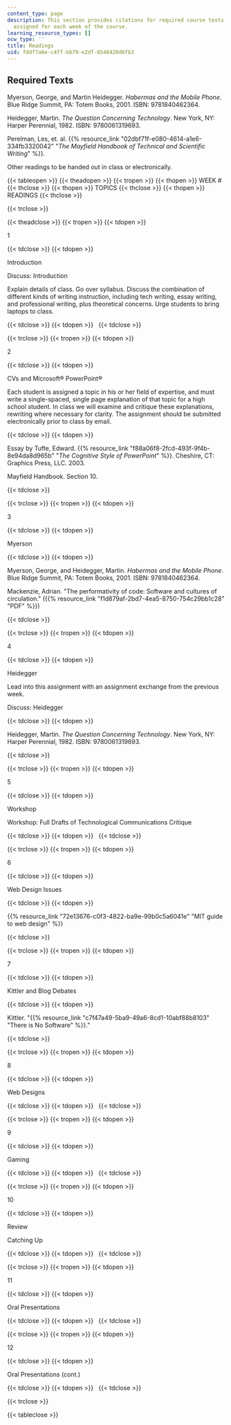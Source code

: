 ```yaml
---
content_type: page
description: This section provides citations for required course texts and the readings
  assigned for each week of the course.
learning_resource_types: []
ocw_type: ''
title: Readings
uid: fddf7a6e-c4ff-bb79-e2df-6548420d6fb3
---
```


Required Texts
--------------

Myerson, George, and Martin Heidegger. _Habermas and the Mobile Phone_. Blue Ridge Summit, PA: Totem Books, 2001. ISBN: 9781840462364.

Heidegger, Martin. _The Question Concerning Technology_. New York, NY: Harper Perennial, 1982. ISBN: 9780061319693.

Perelman, Les, et. al. {{% resource_link "02dbf71f-e080-4614-a1e6-334fb3320042" "_The Mayfield Handbook of Technical and Scientific Writing_" %}}.

Other readings to be handed out in class or electronically.

{{< tableopen >}}
{{< theadopen >}}
{{< tropen >}}
{{< thopen >}}
WEEK #
{{< thclose >}}
{{< thopen >}}
TOPICS
{{< thclose >}}
{{< thopen >}}
READINGS
{{< thclose >}}

{{< trclose >}}

{{< theadclose >}}
{{< tropen >}}
{{< tdopen >}}


1


{{< tdclose >}}
{{< tdopen >}}


Introduction

Discuss: Introduction

Explain details of class. Go over syllabus. Discuss the combination of different kinds of writing instruction, including tech writing, essay writing, and professional writing, plus theoretical concerns. Urge students to bring laptops to class.


{{< tdclose >}}
{{< tdopen >}}
 
{{< tdclose >}}

{{< trclose >}}
{{< tropen >}}
{{< tdopen >}}


2


{{< tdclose >}}
{{< tdopen >}}


CVs and Microsoft® PowerPoint®

Each student is assigned a topic in his or her field of expertise, and must write a single-spaced, single page explanation of that topic for a high school student. In class we will examine and critique these explanations, rewriting where necessary for clarity. The assignment should be submitted electronically prior to class by email.


{{< tdclose >}}
{{< tdopen >}}


Essay by Tufte, Edward. {{% resource_link "f88a06f8-2fcd-493f-9f4b-8e94da8d965b" "_The Cognitive Style of PowerPoint_" %}}. Cheshire, CT: Graphics Press, LLC. 2003.

Mayfield Handbook. Section 10.


{{< tdclose >}}

{{< trclose >}}
{{< tropen >}}
{{< tdopen >}}


3


{{< tdclose >}}
{{< tdopen >}}


Myerson


{{< tdclose >}}
{{< tdopen >}}


Myerson, George, and Heidegger, Martin. _Habermas and the Mobile Phone_. Blue Ridge Summit, PA: Totem Books, 2001. ISBN: 9781840462364.

Mackenzie, Adrian. "The performativity of code: Software and cultures of circulation." ({{% resource_link "f1d879af-2bd7-4ea5-8750-754c29bb1c28" "PDF" %}})


{{< tdclose >}}

{{< trclose >}}
{{< tropen >}}
{{< tdopen >}}


4


{{< tdclose >}}
{{< tdopen >}}


Heidegger

Lead into this assignment with an assignment exchange from the previous week.

Discuss: Heidegger


{{< tdclose >}}
{{< tdopen >}}


Heidegger, Martin. _The Question Concerning Technology_. New York, NY: Harper Perennial, 1982. ISBN: 9780061319693.


{{< tdclose >}}

{{< trclose >}}
{{< tropen >}}
{{< tdopen >}}


5


{{< tdclose >}}
{{< tdopen >}}


Workshop

Workshop: Full Drafts of Technological Communications Critique


{{< tdclose >}}
{{< tdopen >}}
 
{{< tdclose >}}

{{< trclose >}}
{{< tropen >}}
{{< tdopen >}}


6


{{< tdclose >}}
{{< tdopen >}}


Web Design Issues


{{< tdclose >}}
{{< tdopen >}}


{{% resource_link "72e13676-c0f3-4822-ba9e-99b0c5a6041e" "MIT guide to web design" %}}


{{< tdclose >}}

{{< trclose >}}
{{< tropen >}}
{{< tdopen >}}


7


{{< tdclose >}}
{{< tdopen >}}


Kittler and Blog Debates


{{< tdclose >}}
{{< tdopen >}}


Kittler. "{{% resource_link "c7f47a49-5ba9-49a6-8cd1-10abf88b8103" "There is No Software" %}}."


{{< tdclose >}}

{{< trclose >}}
{{< tropen >}}
{{< tdopen >}}


8


{{< tdclose >}}
{{< tdopen >}}


Web Designs


{{< tdclose >}}
{{< tdopen >}}
 
{{< tdclose >}}

{{< trclose >}}
{{< tropen >}}
{{< tdopen >}}


9


{{< tdclose >}}
{{< tdopen >}}


Gaming


{{< tdclose >}}
{{< tdopen >}}
 
{{< tdclose >}}

{{< trclose >}}
{{< tropen >}}
{{< tdopen >}}


10


{{< tdclose >}}
{{< tdopen >}}


Review

Catching Up


{{< tdclose >}}
{{< tdopen >}}
 
{{< tdclose >}}

{{< trclose >}}
{{< tropen >}}
{{< tdopen >}}


11


{{< tdclose >}}
{{< tdopen >}}


Oral Presentations


{{< tdclose >}}
{{< tdopen >}}
 
{{< tdclose >}}

{{< trclose >}}
{{< tropen >}}
{{< tdopen >}}


12


{{< tdclose >}}
{{< tdopen >}}


Oral Presentations (cont.)


{{< tdclose >}}
{{< tdopen >}}
 
{{< tdclose >}}

{{< trclose >}}

{{< tableclose >}}
